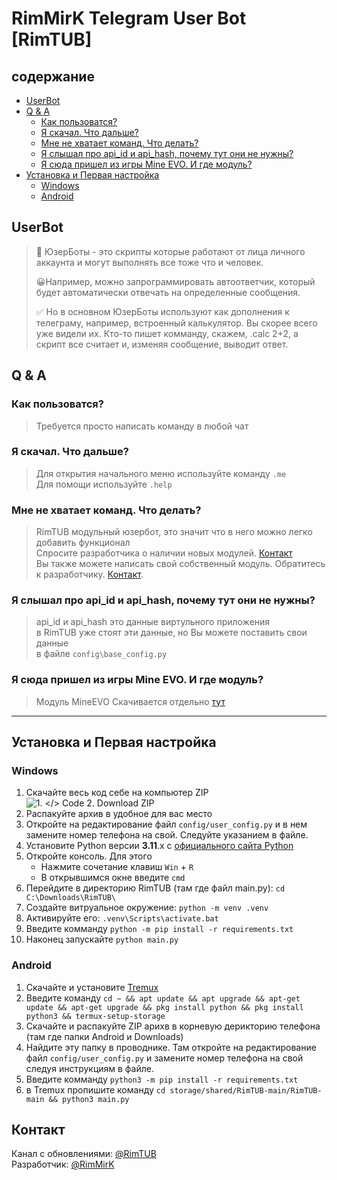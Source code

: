 # RimMirK Telegram User Bot [RimTUB]

## содержание
 + [UserBot](#UserBot)
 + [Q & A](#q--a)
     - [Как пользоватся?](#как-пользоватся)
     - [Я скачал. Что дальше?](#я-скачал-что-дальше)
     - [Мне не хватает команд. Что делать?](#мне-не-хватает-команд-что-делать)
     - [Я слышал про api_id и api_hash, почему тут они не нужны?](#я-слышал-про-api_id-и-api_hash-почему-тут-они-не-нужны)
     - [Я сюда пришел из игры Mine EVO. И где модуль?](#я-сюда-пришел-из-игры-mine-evo-и-где-модуль)
 + [Установка и Первая настройка](#установка-и-первая-настройка)
   - [Windows](#windows)
   - [Android](#android)


## UserBot
> 🤖 ЮзерБоты - это скрипты которые работают от лица личного аккаунта и могут выполнять все тоже что и человек.
> 
> 😀Например, можно запрограммировать автоответчик, который будет автоматически отвечать на определенные сообщения.
> 
> ✅ Но в основном ЮзерБоты используют как дополнения к телеграму, например, встроенный калькулятор. Вы скорее всего уже видели их. Кто-то пишет комманду, скажем, .calc 2+2, а скрипт все считает и, изменяя сообщение, выводит ответ.



## Q & A
### Как пользоватся?
> Требуется просто написать команду в любой чат

### Я скачал. Что дальше?
> Для открытия начального меню используйте команду `.me`\
> Для помощи используйте `.help`

### Мне не хватает команд. Что делать?
> RimTUB модульный юзербот, это значит что в него можно легко добавить функционал\
> Спросите разработчика о наличии новых модулей. [Контакт](#контакт)\
> Вы также можете написать свой собственный модуль. Обратитесь к разработчику. [Контакт](#контакт).

### Я слышал про api_id и api_hash, почему тут они не нужны?
> api_id и api_hash это данные виртульного приложения\
> в RimTUB уже стоят эти данные, но Вы можете поставить свои данные\
> в файле `config\base_config.py`

### Я сюда пришел из игры Mine EVO. И где модуль?
> Модуль MineEVO Скачивается отдельно [тут](https://t.me/RimEVO)


***


## Установка и Первая настройка

### Windows 
1. Скачайте весь код себе на компьютер ZIP \
   ![1. </> Code 2. Download ZIP](https://github.com/RimMirK/RimTUB/assets/115800822/07275682-7c4d-47ea-9058-3f2161bb41e3)
3. Распакуйте архив в удобное для вас место
4. Откройте на редактирование файл `config/user_config.py` и в нем замените номер телефона на свой. Следуйте указанием в файле.
5. Установите Python версии **3.11**.x с [официального сайта Python](https://www.python.org/downloads/)
6. Откройте консоль. Для этого
    - Нажмите сочетание клавиш `Win` + `R`
    - В открывшимся окне введите `cmd`
7.  Перейдите в директорию RimTUB (там где файл main.py): `cd С:\Downloads\RimTUB\`
8. Создайте витруальное окружение: `python -m venv .venv`
9. Активируйте его: `.venv\Scripts\activate.bat`
10. Введите комманду `python -m pip install -r requirements.txt`
11. Наконец запускайте `python main.py`



### Android
1. Скачайте и установите [Tremux](https://f-droid.org/repo/com.termux_118.apk)
2. Введите команду `cd ~ && apt update && apt upgrade && apt-get update && apt-get upgrade && pkg install python && pkg install python3 && termux-setup-storage`
3. Скачайте и распакуйте ZIP арихв в корневую дерикторию телефона (там где папки Android и Downloads)
4. Найдите эту папку в проводнике. Там откройте на редактирование файл `config/user_config.py` и замените номер телефона на свой следуя инструкциям в файле.
5. Введите комманду `python3 -m pip install -r requirements.txt`
6. в Tremux пропишите команду `cd storage/shared/RimTUB-main/RimTUB-main && python3 main.py`


## Контакт
Канал с обновлениями: [@RimTUB](https://t.me/RimTUB)\
Разработчик: [@RimMirK](https://t.me/RimTUB)
